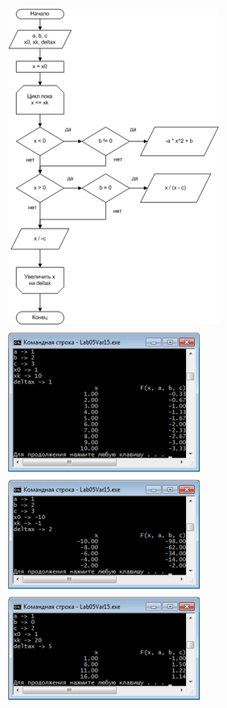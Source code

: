 ![Блок-схема](flowchart.png)

![Скриншот](screenshot-1.png)

![Скриншот](screenshot-2.png)

![Скриншот](screenshot-3.png)

